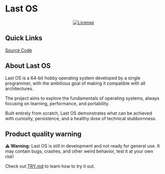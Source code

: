 # Last OS


<p align=center>
    <a href="https://github.com/francisc0arauj0/Last/blob/main/LICENSE">
        <img alt="License" src="https://img.shields.io/badge/license-GNU_GPL_2.0-0688CB.svg">
    </a>
</p>

## Quick Links
[Source Code](https://github.com/francisc0arauj0/Last)

## About Last OS
Last OS is a 64-bit hobby operating system developed by a single programmer, with the ambitious goal of making it compatible with all architectures.

The project aims to explore the fundamentals of operating systems, always focusing on learning, performance, and portability.

Built entirely from scratch, Last OS demonstrates what can be achieved with curiosity, persistence, and a healthy dose of technical stubbornness.

## Product quality warning
**⚠️ Warning:** Last OS is still in development and not ready for general use. 
It may contain bugs, crashes, and other weird behavior, test it at your own risk!

Check out [TRY.md]() to learn how to try it out.